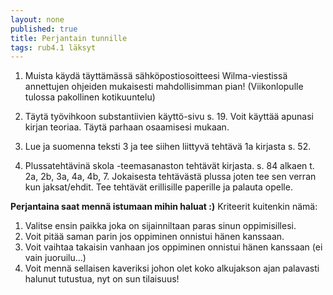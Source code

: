 ```yaml
---
layout: none
published: true
title: Perjantain tunnille
tags: rub4.1 läksyt
---
```

1. Muista käydä täyttämässä sähköpostiosoitteesi Wilma-viestissä annettujen ohjeiden mukaisesti mahdollisimman pian! (Viikonlopulle tulossa pakollinen kotikuuntelu)

2. Täytä työvihkoon substantiivien käyttö-sivu s. 19. Voit käyttää apunasi kirjan teoriaa. Täytä parhaan osaamisesi mukaan.

3. Lue ja suomenna teksti 3 ja tee siihen liittyvä tehtävä 1a kirjasta s. 52.

4. Plussatehtävinä skola -teemasanaston tehtävät kirjasta. s. 84 alkaen t. 2a, 2b, 3a, 4a, 4b, 7. Jokaisesta tehtävästä plussa joten tee sen verran kun jaksat/ehdit. Tee tehtävät erillisille paperille ja palauta opelle.

**Perjantaina saat mennä istumaan mihin haluat :)** Kriteerit kuitenkin nämä:

1. Valitse ensin paikka joka on sijainniltaan paras sinun oppimisillesi.
2. Voit pitää saman parin jos oppiminen onnistui hänen kanssaan.
3. Voit vaihtaa takaisin vanhaan jos oppiminen onnistui hänen kanssaan (ei vain juoruilu...)
4. Voit mennä sellaisen kaveriksi johon olet koko alkujakson ajan palavasti halunut tutustua, nyt on sun tilaisuus!